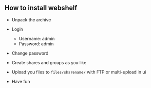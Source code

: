How to install webshelf
-----------------------

- Unpack the  archive
- Login
  - Username: admin
  - Password: admin

- Change password
- Create shares and groups as you like
- Upload you files to `files/sharename/` with FTP or multi-upload in ui
- Have fun

